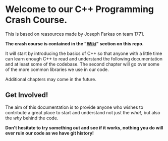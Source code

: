 # Welcome to our C++ Programming Crash Course.

This is based on reasources made by Joseph Farkas on team 1771.

**The crash course is contained in the "[Wiki](https://github.com/NO-skcaj/FRC-Cpp-Crash-Course/wiki)" section on this repo.**

It will start by introducing the basics of C++ so that anyone with a little time can learn enough C++ to read and understand the following documentation and at least some of the codebase. 
The second chapter will go over some of the more common libraries we use in our code. 

Additional chapters may come in the future.

## Get Involved!
The aim of this documentation is to provide anyone who wishes to contribute a great place to start and understand not just the *what*, but also the *why* behind the code.

**Don't hesitate to try something out and see if it works, nothing you do will ever ruin our code as we have git history!**
